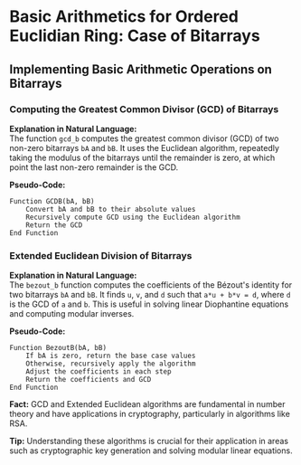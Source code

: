 
# Basic Arithmetics for Ordered Euclidian Ring: Case of Bitarrays

## Implementing Basic Arithmetic Operations on Bitarrays

### Computing the Greatest Common Divisor (GCD) of Bitarrays
**Explanation in Natural Language:**  
The function `gcd_b` computes the greatest common divisor (GCD) of two non-zero bitarrays `bA` and `bB`. It uses the Euclidean algorithm, repeatedly taking the modulus of the bitarrays until the remainder is zero, at which point the last non-zero remainder is the GCD.

**Pseudo-Code:**
```
Function GCDB(bA, bB)
    Convert bA and bB to their absolute values
    Recursively compute GCD using the Euclidean algorithm
    Return the GCD
End Function
```

### Extended Euclidean Division of Bitarrays
**Explanation in Natural Language:**  
The `bezout_b` function computes the coefficients of the Bézout's identity for two bitarrays `bA` and `bB`. It finds `u`, `v`, and `d` such that `a*u + b*v = d`, where `d` is the GCD of `a` and `b`. This is useful in solving linear Diophantine equations and computing modular inverses.

**Pseudo-Code:**
```
Function BezoutB(bA, bB)
    If bA is zero, return the base case values
    Otherwise, recursively apply the algorithm
    Adjust the coefficients in each step
    Return the coefficients and GCD
End Function
```

**Fact:** GCD and Extended Euclidean algorithms are fundamental in number theory and have applications in cryptography, particularly in algorithms like RSA.

**Tip:** Understanding these algorithms is crucial for their application in areas such as cryptographic key generation and solving modular linear equations.
